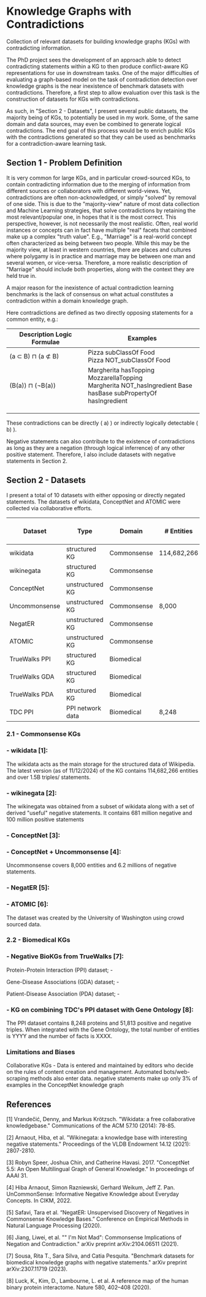 # Knowledge Graphs with Contradictions

Collection of relevant datasets for building knowledge graphs (KGs) with contradicting information.

The PhD project sees the development of an approach able to detect contradicting statements within a KG to then produce conflict-aware KG representations for use in downstream tasks.
One of the major difficulties of evaluating a graph-based model on the task of contradiction detection over knowledge graphs is the near inexistence of benchmark datasets with contradictions.
Therefore, a first step to allow evaluation over this task is the construction of datasets for KGs with contradictions.   

As such, in "Section 2 - Datasets", I present several public datasets, the majority being of KGs, to potentially be used in my work.
Some, of the same domain and data sources, may even be combined to generate logical contradictions.
The end goal of this process would be to enrich public KGs with the contradictions generated so that they can be used as benchmarks for a contradiction-aware learning task.

## Section 1 - Problem Definition

It is very common for large KGs, and in particular crowd-sourced KGs, to contain contradicting information due to the merging of information from different sources or collaborators with different world-views.
Yet, contradictions are often non-acknowledged, or simply "solved" by removal of one side.
This is due to the "majority-view" nature of most data collection and Machine Learning strategies, that solve contradictions by retaining the most relevant/popular one, in hopes that it is the most correct.
This perspective, however, is not necessarily the most realistic. Often, real world instances or concepts can in fact have multiple "real" facets that combined make up a complex "truth value".
E.g., "Marriage" is a real-world concept often characterized as being between two people. While this may be the majority view, at least in western countries, there are places and cultures where polygamy is in practice and marriage 
may be between one man and several women, or vice-versa. Therefore, a more realistic description of "Marriage" should include both properties, along with the context they are held true in.


A major reason for the inexistence of actual contradiction learning benchmarks is the lack of consensus on what actual constitutes a contradiction within a domain knowledge graph.

Here contradictions are defined as two directly opposing statements for a common entity, e.g.:

| Description Logic Formulae | Examples |
| ----------------------- | -----------------------------|
| (a ⊂ B) ⊓ (a ⊄ B) | Pizza  subClassOf  Food <br /> Pizza  NOT_subClassOf  Food |
| (B(a)) ⊓ (¬B(a)) |  Margherita hasTopping MozzarellaTopping <br /> Margherita NOT_hasIngredient Base <br /> hasBase subPropertyOf hasIngredient |
|  |  |
|  |  |
|  |  |




These contradictions can be directly ( a) ) or indirectly logically detectable ( b) ).

Negative statements can also contribute to the existence of contradictions as long as they are a negation (through logical inferrence) of any other positive statement.
Therefore, I also include datasets with negative statements in Section 2.
     

## Section 2 - Datasets

I present a total of 10 datasets with either opposing or directly negated statements.
The datasets of wikidata, ConceptNet and ATOMIC were collected via collaborative efforts.



| Dataset | Type | Domain | # Entities | # Positive Triples | # Negative Triples | Download Link |
| ------------- | ------------- | ------------- | ------------- | ------------- | ------------- | ------------- |
| wikidata  | structured KG  | Commonsense | 114,682,266 |  | | https://dumps.wikimedia.org/wikidatawiki/20241201/ |
| wikinegata  | structured KG  | Commonsense | | 100 million | 681 million | |
| ConceptNet  | unstructured KG  | Commonsense | | | | |
| Uncommonsense  | unstructured KG  | Commonsense | 8,000 | - | 13.6 million | https://uncommonsense.mpi-inf.mpg.de/download/#larger |
| NegatER  | unstructured KG  | Commonsense | | | | |
| ATOMIC  | unstructured KG  | Commonsense | | | | see https://huggingface.co/datasets/allenai/atomic |
| TrueWalks PPI  | structured KG  | Biomedical | | | | https://zenodo.org/records/7709195/files/ppi-prediction.zip?download=1 |
| TrueWalks GDA  | structured KG  | Biomedical | | | | https://zenodo.org/records/7709195/files/gda-prediction.zip?download=1 |
| TrueWalks PDA  | structured KG  | Biomedical | | | | https://zenodo.org/records/7709195/files/disease-prediction.zip?download=1 |
| TDC PPI  | PPI network data | Biomedical | 8,248 | 51,813 | 51,813 | see https://tdcommons.ai/multi_pred_tasks/ppi |


### 2.1 - Commonsense KGs

### - wikidata [1]:
  The wikidata acts as the main storage for the structured data of Wikipedia.
  The latest version (as of 11/12/2024) of the KG contains 114,682,266 entities and over 1.5B triples/ statements.

### -  wikinegata [2]:
  The wikinegata was obtained from a subset of wikidata along with a set of derived "useful" negative statements. It contains 681 million negative and 100 million positive statements


### - ConceptNet [3]:


  
### - ConceptNet + Uncommonsense [4]:

  Uncommonsense covers 8,000 entities and 6.2 millions of negative statements.


### - NegatER [5]:



### - ATOMIC [6]:

  The dataset was created by the University of Washington using crowd sourced data.
  


   
### 2.2 - Biomedical KGs

### - Negative BioKGs from TrueWalks [7]:

  Protein-Protein Interaction (PPI) dataset;
       - 
  
  Gene-Disease Associations (GDA) dataset;
       -
  
  Patient-Disease Association (PDA) dataset;
       -

### - KG on combining TDC's PPI dataset with Gene Ontology [8]:
The PPI dataset contains 8,248 proteins and 51,813 positive and negative triples. When integrated with the Gene Ontology, the total number of entities is YYYY and the number of facts is XXXX.

   
### Limitations and Biases
Collaborative KGs - Data is entered and maintained by editors who decide on the rules of content creation and management. Automated bots/web-scraping methods also enter data.
 negative statements make up only 3% of examples in the ConceptNet knowledge graph



## References
[1] Vrandečić, Denny, and Markus Krötzsch. "Wikidata: a free collaborative knowledgebase." Communications of the ACM 57.10 (2014): 78-85.

[2] Arnaout, Hiba, et al. "Wikinegata: a knowledge base with interesting negative statements." Proceedings of the VLDB Endowment 14.12 (2021): 2807-2810.

[3] Robyn Speer, Joshua Chin, and Catherine Havasi. 2017. "ConceptNet 5.5: An Open Multilingual Graph of General Knowledge." In proceedings of AAAI 31.

[4] Hiba Arnaout, Simon Razniewski, Gerhard Weikum, Jeff Z. Pan. UnCommonSense: Informative Negative Knowledge about Everyday Concepts. In CIKM, 2022.

[5] Safavi, Tara et al. “NegatER: Unsupervised Discovery of Negatives in Commonsense Knowledge Bases.” Conference on Empirical Methods in Natural Language Processing (2020).

[6] Jiang, Liwei, et al. "" I'm Not Mad": Commonsense Implications of Negation and Contradiction." arXiv preprint arXiv:2104.06511 (2021).

[7] Sousa, Rita T., Sara Silva, and Catia Pesquita. "Benchmark datasets for biomedical knowledge graphs with negative statements." arXiv preprint arXiv:2307.11719 (2023).

[8] Luck, K., Kim, D., Lambourne, L. et al. A reference map of the human binary protein interactome. Nature 580, 402–408 (2020).
